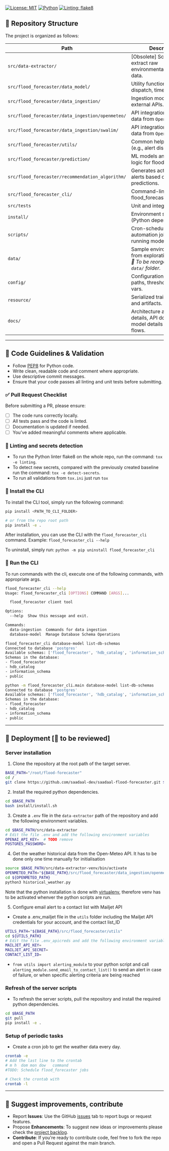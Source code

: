 [![License: MIT](https://img.shields.io/badge/License-MIT-green.svg)](LICENSE)
[![Python](https://img.shields.io/badge/Python-3.10+-blue.svg)](https://www.python.org/)
[![Linting: flake8](https://img.shields.io/badge/linting-flake8-yellow.svg)](https://flake8.pycqa.org/)

## 📁 Repository Structure

The project is organized as follows:

| Path | Description |
|------|-------------|
| `src/data-extractor/` |[Obsolete] Scripts to extract raw environmental/hydrological data. |
| `src/flood_forecaster/data_model/` | Utility functions (e.g., alert dispatch, time helpers). |
| `src/flood_forecaster/data_ingestion/` | Ingestion modules for external APIs. |
| `src/flood_forecaster/data_ingestion/openmeteo/` | API integration for weather data from `Open-Meteo`. |
| `src/flood_forecaster/data_ingestion/swalim/` | API integration for weather data from `Open-Meteo`. |
| `src/flood_forecaster/utils/` | Common helper modules (e.g., alert dispatch). |
| `src/flood_forecaster/prediction/` | ML models and training logic for flood prediction. |
| `src/flood_forecaster/recommendation_algorithm/` | Generates actionable alerts based on predictions. |
| `src/flood_forecaster_cli/` | Command-line client for flood_forecaster. |
| `src/tests` | Unit and integration tests.|
| `install/` | Environment setup scripts (Python dependencies). |
| `scripts/` | Cron-scheduled automation jobs for running models. |
| `data/` | Sample environmental data from exploration phase.<br/>*🔧 To be reorganized into `data/` folder.* |
| `config/` | Configuration files: model paths, thresholds, env vars. |
| `resource/` | Serialized trained models and artifacts. |
| `docs/` | Architecture and design details, API docs, data model details and data flows. |

---

## 🧪 Code Guidelines & Validation

- Follow [PEP8](https://peps.python.org/pep-0008/) for Python code.
- Write clean, readable code and comment where appropriate.
- Use descriptive commit messages.
- Ensure that your code passes all linting and unit tests before submitting.

### ✅ Pull Request Checklist

Before submitting a PR, please ensure:
- [ ] The code runs correctly locally.
- [ ] All tests pass and the code is linted.
- [ ] Documentation is updated if needed.
- [ ] You’ve added meaningful comments where applicable.

### 🔹 Linting and secrets detection

* To run the Python linter flake8 on the whole repo, run the command: `tox -e linting`.
* To detect new secrets, compared with the previously created baseline run the command: `tox -e detect-secrets`.
* To run all validations from `tox.ini` just run `tox`

### 🔹 Install the CLI

To install the CLI tool, simply run the following command:

```bash
pip install <PATH_TO_CLI_FOLDER>

# or from the repo root path
pip install -e .

```

After installation, you can use the CLI with the `flood_forecaster_cli` command. Example: `flood_forecaster_cli --help`

To uninstall, simply run: `python -m pip uninstall flood_forecaster_cli`

### 🔹 Run the CLI

To run commands with the cli, execute one of the following commands, with appropriate args. 

```bash
flood_forecaster_cli --help
Usage: flood_forecaster_cli [OPTIONS] COMMAND [ARGS]...

  flood_forecaster client tool

Options:
  --help  Show this message and exit.

Commands:
  data-ingestion  Commands for data ingestion
  database-model  Manage Database Schema Operations

flood_forecaster_cli database-model list-db-schemas
Connected to database 'postgres'
Available schemas: ['flood_forecaster', 'hdb_catalog', 'information_schema', 'public']
Schemas in the database:
- flood_forecaster
- hdb_catalog
- information_schema
- public

python -m flood_forecaster_cli.main database-model list-db-schemas
Connected to database 'postgres'
Available schemas: ['flood_forecaster', 'hdb_catalog', 'information_schema', 'public']
Schemas in the database:
- flood_forecaster
- hdb_catalog
- information_schema
- public
```
---

## 🚀 Deployment [🔧 to be reviewed]
### Server installation
1. Clone the repository at the root path of the target server.
```bash	
BASE_PATH="/root/flood-forecaster"
cd /
git clone https://github.com/saadaal-dev/saadaal-flood-forecaster.git $BASE_PATH
```
2. Install the required python dependencies.
```bash
cd $BASE_PATH
bash install/install.sh
```
3. Create a `.env` file in the `data-extractor` path of the repository and add the following environment variables.
```bash
cd $BASE_PATH/src/data-extractor
# Edit the file .env and add the following environment variables
OPENAI_API_KEY=  # TODO remove
POSTGRES_PASSWORD=
```
4. Get the weather historical data from the Open-Meteo API.
It has to be done only one time manually for initialisation
```bash
source $BASE_PATH/src/data-extractor-venv/bin/activate
OPENMETEO_PATH="${BASE_PATH}/src/flood_forecaster/data_ingestion/openmeteo"
cd ${OPENMETEO_PATH}
python3 historical_weather.py
```
Note that the python installation is done with [virtualenv](https://docs.python.org/3/library/venv.html#creating-virtual-environments), therefore venv has to be activated whenver the python scripts are run.

5. Configure email alert to a contact list with Mailjet API
* Create a .env_mailjet file in the `utils` folder including the Mailjet API credentials for your account, and the contact list_ID
```bash
UTILS_PATH="${BASE_PATH}/src/flood_forecaster/utils"
cd ${UTILS_PATH}
# Edit the file .env_apicreds and add the following environment variables
MAILJET_API_KEY=
MAILJET_API_SECRET=
CONTACT_LIST_ID=
```
* `from utils import alerting_module` to your python script and call `alerting_module.send_email_to_contact_list()` to send an alert in case of failure, or when specific alerting criteria are being reached


### Refresh of the server scripts
* To refresh the server scripts, pull the repository and install the required python dependencies.
```bash
cd $BASE_PATH
git pull
pip install -e .
```

### Setup of periodic tasks
* Create a cron job to get the weather data every day.
```bash
crontab -e
# Add the last line to the crontab
# m h  dom mon dow   command
#TODO: Schedule flood_forecaster jobs

# Check the crontab with
crontab -l
```
---

## 🤝 Suggest improvements, contribute

* Report **Issues**: Use the GitHub [issues](https://github.com/saadaal-dev/saadaal-flood-forecaster/issues) tab to report bugs or request features.
* Propose **Enhancements**: To suggest new ideas or improvements please check the [project backlog](https://github.com/orgs/saadaal-dev/projects/1).
* **Contribute**: If you're ready to contribute code, feel free to fork the repo and open a Pull Request against the main branch.
